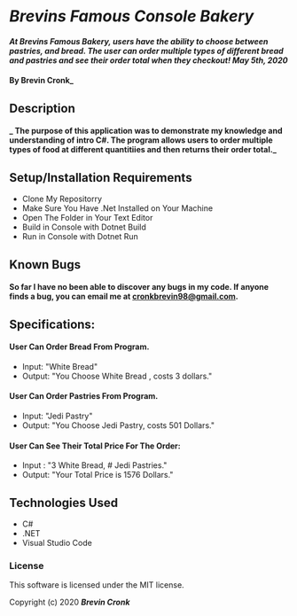 # _Brevins Famous Console Bakery_

#### _At Brevins Famous Bakery, users have the ability to choose between pastries, and bread. The user can order multiple types of different bread and pastries and see their order total when they checkout! May 5th, 2020_

#### By Brevin Cronk_

## Description

#### _ The purpose of this application was to demonstrate my knowledge and understanding of intro C#. The program allows users to order multiple types of food at different quantitiies and then returns their order total._

## Setup/Installation Requirements

* Clone My Repositorry
* Make Sure You Have .Net Installed on Your Machine
* Open The Folder in Your Text Editor
* Build in Console with Dotnet Build
* Run in Console with Dotnet Run


## Known Bugs

#### So far I have no been able to discover any bugs in my code. If anyone finds a bug, you can email me at cronkbrevin98@gmail.com.

## Specifications:

#### User Can Order Bread From Program.
* Input: "White Bread"
* Output: "You Choose White Bread , costs 3 dollars."

#### User Can Order Pastries From Program.
* Input: "Jedi Pastry"
* Output: "You Choose Jedi Pastry, costs 501 Dollars."

#### User Can See Their Total Price For The Order:
* Input : "3 White Bread, # Jedi Pastries."
* Output: "Your Total Price is 1576 Dollars."

## Technologies Used

* C#
* .NET
* Visual Studio Code

### License
This software is licensed under the MIT license.


Copyright (c) 2020 **_Brevin Cronk_**
